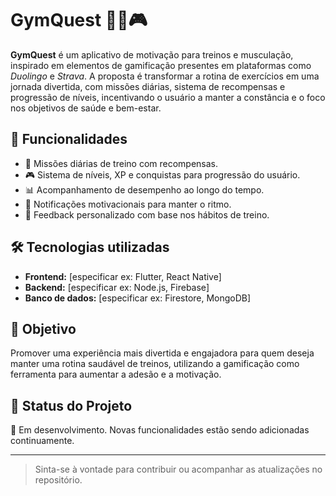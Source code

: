 # GymQuest 🏋️‍♂️🎮

**GymQuest** é um aplicativo de motivação para treinos e musculação, inspirado em elementos de gamificação presentes em plataformas como *Duolingo* e *Strava*. A proposta é transformar a rotina de exercícios em uma jornada divertida, com missões diárias, sistema de recompensas e progressão de níveis, incentivando o usuário a manter a constância e o foco nos objetivos de saúde e bem-estar.

## 🚀 Funcionalidades

- 📆 Missões diárias de treino com recompensas.
- 🎮 Sistema de níveis, XP e conquistas para progressão do usuário.
- 📊 Acompanhamento de desempenho ao longo do tempo.
- 🔔 Notificações motivacionais para manter o ritmo.
- 💬 Feedback personalizado com base nos hábitos de treino.

## 🛠️ Tecnologias utilizadas

- **Frontend:** [especificar ex: Flutter, React Native]
- **Backend:** [especificar ex: Node.js, Firebase]
- **Banco de dados:** [especificar ex: Firestore, MongoDB]

## 🎯 Objetivo

Promover uma experiência mais divertida e engajadora para quem deseja manter uma rotina saudável de treinos, utilizando a gamificação como ferramenta para aumentar a adesão e a motivação.

## 📌 Status do Projeto

🚧 Em desenvolvimento. Novas funcionalidades estão sendo adicionadas continuamente.

---

> Sinta-se à vontade para contribuir ou acompanhar as atualizações no repositório.
